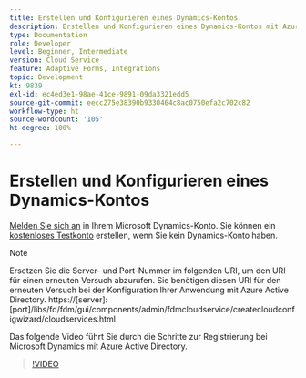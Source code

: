 ```yaml
---
title: Erstellen und Konfigurieren eines Dynamics-Kontos.
description: Erstellen und Konfigurieren eines Dynamics-Kontos mit Azure Active Directory
type: Documentation
role: Developer
level: Beginner, Intermediate
version: Cloud Service
feature: Adaptive Forms, Integrations
topic: Development
kt: 9839
exl-id: ec4ed3e1-98ae-41ce-9891-09da3321edd5
source-git-commit: eecc275e38390b9330464c8ac0750efa2c702c82
workflow-type: ht
source-wordcount: '105'
ht-degree: 100%

---
```


# Erstellen und Konfigurieren eines Dynamics-Kontos

[Melden Sie sich an](https://dynamics.microsoft.com/de-de/) in Ihrem Microsoft Dynamics-Konto. Sie können ein [kostenloses Testkonto](https://dynamics.microsoft.com/de-de/dynamics-365-free-trial/) erstellen, wenn Sie kein Dynamics-Konto haben.

>[!NOTE]
>Ersetzen Sie die Server- und Port-Nummer im folgenden URI, um den URI für einen erneuten Versuch abzurufen. Sie benötigen diesen URI für den erneuten Versuch bei der Konfiguration Ihrer Anwendung mit Azure Active Directory.
>https://[server]:[port]/libs/fd/fdm/gui/components/admin/fdmcloudservice/createcloudconfigwizard/cloudservices.html

Das folgende Video führt Sie durch die Schritte zur Registrierung bei Microsoft Dynamics mit Azure Active Directory.

>[!VIDEO](https://video.tv.adobe.com/v/340743?quality=12&learn=on)
